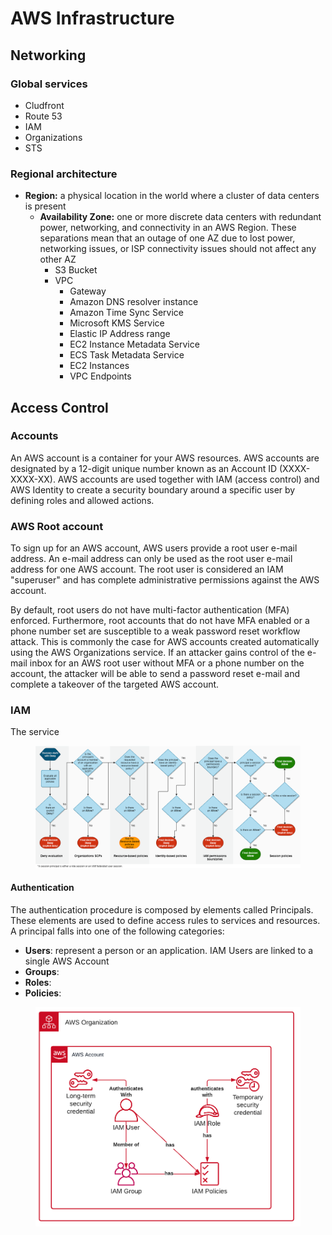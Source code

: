 # AWS Infrastructure

## Networking

### Global services

* Cludfront
* Route 53
* IAM
* Organizations
* STS

### Regional architecture

* **Region:** a physical location in the world where a cluster of data centers is present
  * **Availability Zone:** one or more discrete data centers with redundant power, networking, and connectivity in an AWS Region. These separations mean that an outage of one AZ due to lost power, networking issues, or ISP connectivity issues should not affect any other AZ
    * S3 Bucket
    * VPC
      * Gateway
      * Amazon DNS resolver instance
      * Amazon Time Sync Service
      * Microsoft KMS Service
      * Elastic IP Address range
      * EC2 Instance Metadata Service
      * ECS Task Metadata Service
      * EC2 Instances
      * VPC Endpoints



## Access Control

### Accounts

﻿An AWS account is a container for your AWS resources. AWS accounts are designated by a 12-digit unique number known as an Account ID (XXXX-XXXX-XX). AWS accounts are used together with IAM (access control) and AWS Identity to create a security boundary around a specific user by defining roles and allowed actions.

### AWS Root account

To sign up for an AWS account, AWS users provide a root user e-mail address. An e-mail address can only be used as the root user e-mail address for one AWS account. The root user is considered an IAM "superuser" and has complete administrative permissions against the AWS account.&#x20;

By default, root users do not have multi-factor authentication (MFA) enforced. Furthermore, root accounts that do not have MFA enabled or a phone number set are susceptible to a weak password reset workflow attack. This is commonly the case for AWS accounts created automatically using the AWS Organizations service. If an attacker gains control of the e-mail inbox for an AWS root user without MFA or a phone number on the account, the attacker will be able to send a password reset e-mail and complete a takeover of the targeted AWS account.

### IAM

The service



<figure><img src="../.gitbook/assets/image (2).png" alt=""><figcaption></figcaption></figure>

#### Authentication

The authentication procedure is composed by elements called Principals. These elements are used to define access rules to services and resources. A principal falls into one of the following categories:

* **Users**: represent a person or an application.  IAM Users are linked to a single AWS Account
* **Groups**:
* **Roles**:
* **Policies**:

<figure><img src="../.gitbook/assets/image (1) (1).png" alt=""><figcaption></figcaption></figure>
